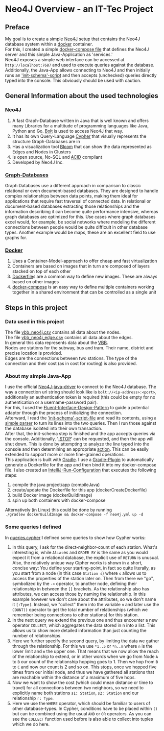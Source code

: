 # Neo4J Overview - an IT-Tec Project

## Preface

My goal is to create a simple [Neo4J](https://neo4j.com/) setup that contains the Neo4J database system within a
[docker](https://hub.docker.com/_/neo4j/) container.  
For this, I created a simple
[docker-compose file](https://github.com/Shahondin1624/IT_Tec_Neo4J/blob/master/neo4j.yml) that defines the Neo4J server
and this simple Java-Application as 'services.'  
Neo4J exposes a simple web interface can be accessed at `http://localhost:7687` and used to execute queries against
the database.  
Additionally, the Java-App allows connecting to Neo4J and then initially runs an
['init-schema'-script](https://github.com/Shahondin1624/IT_Tec_Neo4J/blob/master/src/main/resources/creation.cypher)
and then accepts (unchecked) queries directly typed into the console. This obviously should be used with caution.

## General Information about the used technologies

### Neo4J

1. A fast Graph-Database written in Java that is well known and offers many Libraries for a multitude of programming
   languages like Java, Python and Go. [Bolt](https://en.wikipedia.org/wiki/Bolt_(network_protocol)) is used to access
   Neo4J that way.
2. It has its own Query-Language [Cypher](https://neo4j.com/docs/cypher-cheat-sheet/5/auradb-enterprise/) that visually
   represents the structure Graph-Databases are in
3. Has a visualization tool [Bloom](https://neo4j.com/docs/bloom-user-guide/current/) that can show the data represented
   as Edges and Nodes in Clusters
4. Is open source, No-SQL and [ACID](https://en.wikipedia.org/wiki/ACID) compliant
5. Developed by Neo4J Inc.

### [Graph-Databases](https://en.wikipedia.org/wiki/Graph_database)

Graph Databases use a different approach in comparison to classic relational or even document-based databases.
They are designed to handle complex relationships between data points, making them ideal for applications that require
fast traversal of connected data. In relational or document-based databases extracting those relationships and the
information describing it can become quite performance intensive, whereas graph databases are optimized for this. Use
cases where graph databases excel would, for example, be social networks where modeling the different connections
between people would be quite difficult in other database types. Another example would be maps, these are an excellent
field to use graphs for.

### [Docker](https://en.wikipedia.org/wiki/Docker_(software))

1. Uses a Container-Model-approach to offer cheap and fast virtualization
2. Containers are based on images that in turn are composed of layers stacked on top of each other
3. [Dockerfile](https://docs.docker.com/engine/reference/builder/)s are a common way to define new images. These are
   always based on other images
4. [docker-compose](https://docs.docker.com/compose/) is an easy way to define multiple containers working together in a
   shared environment that can be controlled as a single unit

## Steps in this project

### Data used in this project

The file [vbb_neo4j.csv](https://github.com/Shahondin1624/IT_Tec_Neo4J/blob/master/Project/vbb_neo4j.csv) contains all
data about the nodes.  
The file [vbb_neo4j_edge.csv](https://github.com/Shahondin1624/IT_Tec_Neo4J/blob/master/Project/vbb_neo4j_edge.csv)
contains all data about the edges.  
In general this data represents data about the [VBB](https://www.vbb.de/).  
Nodes are stations for the subway, bus and tram. Their name, district and precise location is provided.  
Edges are the connections between two stations. The type of the connection and their cost (as in cost for routing) is
also provided.

### About my simple Java-App

I use the official [Neo4J-java-driver](https://neo4j.com/docs/java-manual/current/) to connect to the Neo4J database.
The way a connection url string should look like is `bolt://<ip-address>:<port>`, additionally an authentication
token is required (this could be empty for no authentication or a username-password pair).  
For this, I used the [Fluent-Interface-Design-Pattern](https://en.wikipedia.org/wiki/Fluent_interface) to guide a
potential adaptor through the process of initializing the connection.  
Afterward, I read the
['init-schema'-script-file](https://github.com/Shahondin1624/IT_Tec_Neo4J/blob/master/src/main/resources/creation.cypher)
and read its contents, using a
[simple parser](https://github.com/Shahondin1624/IT_Tec_Neo4J/blob/master/src/main/java/queryfilehandling/QueryFileReader.java)
to turn its lines into the two queries. Then I run those against the database isolated into their own transaction.  
After that, the init-schema step is finished and the app accepts queries via the console. Additionally,
'[:STOP](https://github.com/Shahondin1624/IT_Tec_Neo4J/blob/master/src/main/java/console/ConsoleInterface.java)'
can be requested, and then the app will shut down. This is done by attempting to analyze the line typed into the console
and then determining an appropriate
[action](https://github.com/Shahondin1624/IT_Tec_Neo4J/blob/master/src/main/java/console/Action.java).
This can be easily extended to support more or more fine-grained operations.  
This application is built with [Gradle](https://gradle.org/). I use a
[Gradle-Plugin](https://plugins.gradle.org/plugin/com.bmuschko.docker-java-application) to automatically generate a
Dockerfile for the app and then bind it into my docker-compose file. I also created
an [IntelliJ-Run-Configuration](https://github.com/Shahondin1624/IT_Tec_Neo4J/blob/master/runconfigurations/Full-Build.run.xml)
that executes the following steps:

1. compile the java project/app (compileJava)
2. create/update the Dockerfile for this app (dockerCreateDockerfile)
3. build Docker image (dockerBuildImage)
4. spin up both containers with docker-compose

Alternatively (in Linux) this could be done by running  
`./gradlew dockerBuildImage && docker-compose -f neo4j.yml up -d`

### Some queries I defined

In [queries.cypher](https://github.com/Shahondin1624/IT_Tec_Neo4J/blob/master/Project/queries.cypher) I defined some
queries to show how Cypher works:

1. In this query, I ask for the direct-neighbor-count of each station. What's interesting is, while `Alias`es
   and `ORDER BY`    is the same as you would expect it from a relational database, the explicit use of `RETURN`
   is unusual. Also, the relatively unique way Cipher works is shown in a short, concise way: You define your
   starting-point, in fact so quite literally, as you start from a node (in this case `Station s`) where `s`
   allows us to access the properties of the station later on. Then from there we "go", symbolized by the `->`
   operator, to another node, defining their relationship in between the `[]` brackets. As the relationship also has
   attributes, we can access those by naming the relationship. In this example however we don't care about the
   attributes, so we don't name it `[:Type]`. Instead, we "collect" them into the variable `n` and later use the
   `COUNT()` operator to get the total number of relationships (which we remember being connections to other
   stations) for this station.
2. In the next query we extend the previous one and thus encounter a new operator `COLLECT`, which aggregates the
   data stored in n into a list. This allows us to show more detailed information than just counting the number of
   relationships.
3. Here we further specify the second query, by limiting the data we gather through the relationship. For this we use
   `*1..5` or `*n..m` where `n` is the lower limit and `m` the upper one. That means that we now allow
   the reach of the relationship to extend, or in other words when we go from Node `A` to `B` our count of the
   relationship hopping goes to 1. Then we hop from `B` to `C` and now our count is 2 and so on. This stops,
   once we hopped five times from our initial node, and thus we have gathered all stations that are reachable within the
   distance of a maximum of five hops.
4. Now we want to show the cost (which could mean distance or time to travel) for all connections between two neighbors,
   so we need to explicitly name both stations `s1: Station`, `s2: Station` and our relationship `r: Type`.
5. Here we use the `WHERE` operator, which should be familiar to users of other database-types. In Cypher, conditions
   have to be placed within `()` but can be combined using the usual `AND` or `OR` operators. As you can see the
   `COLLECT` function used before is also able to collect into tuples which we do here.